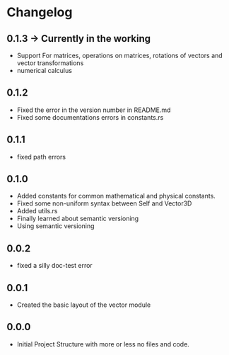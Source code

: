 # Changelog

## 0.1.3 -> Currently in the working

- Support For matrices, operations on matrices, rotations of vectors and vector transformations
- numerical calculus

## 0.1.2

- Fixed the error in the version number in README.md
- Fixed some documentations errors in constants.rs

## 0.1.1

- fixed path errors

## 0.1.0

- Added constants for common mathematical and physical constants.
- Fixed some non-uniform syntax between Self and Vector3D
- Added utils.rs
- Finally learned about semantic versioning
- Using semantic versioning

## 0.0.2

- fixed a silly doc-test error

## 0.0.1

- Created the basic layout of the vector module

## 0.0.0

- Initial Project Structure with more or less no files and code.
